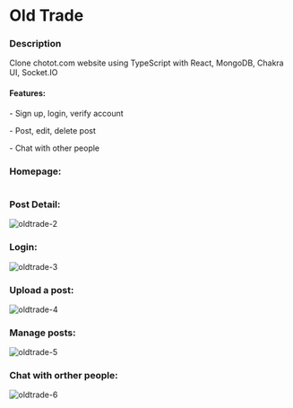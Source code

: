 <h1>Old Trade</h1>

<h3>Description</h3>
Clone chotot.com website using TypeScript with React, MongoDB, Chakra UI, Socket.IO

<h4>Features:</h4>

<p>- Sign up, login, verify account</p>
<p>- Post, edit, delete post</p>
<p>- Chat with other people</p>

<h3>Homepage:</h3>

<img src="https://github-production-user-asset-6210df.s3.amazonaws.com/88931957/242600121-f58079d0-fc83-42de-98ed-b1c0d76310c3.png" alt="" />

<h3>Post Detail:</h3>

![oldtrade-2](https://github.com/sonleminh/oldtrade-FE/assets/88931957/82bcaa98-6019-4e63-bd7b-b76937db993a)

<h3>Login:</h3>

![oldtrade-3](https://github.com/sonleminh/oldtrade-FE/assets/88931957/aaa1c428-19ae-43f3-ad1b-822e53718538)

<h3>Upload a post:</h3>

![oldtrade-4](https://github.com/sonleminh/oldtrade-FE/assets/88931957/49d8e091-3b9f-4f2d-8755-03ebe48e7700)

<h3>Manage posts:</h3>

![oldtrade-5](https://github.com/sonleminh/oldtrade-FE/assets/88931957/d4d9f328-7d9e-4bed-b67d-10a9798f5b18)

<h3>Chat with orther people:</h3>

![oldtrade-6](https://github.com/sonleminh/oldtrade-FE/assets/88931957/64440284-61e5-4811-9dd9-92d318eafdda)

